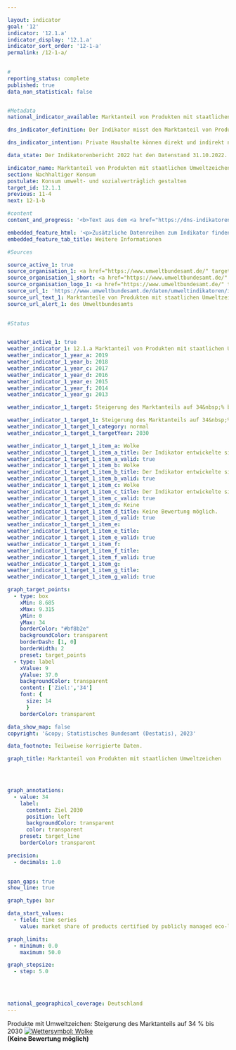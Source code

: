 ```yaml
---

layout: indicator        
goal: '12'        
indicator: '12.1.a'        
indicator_display: '12.1.a'        
indicator_sort_order: '12-1-a'        
permalink: /12-1-a/        
        

#
reporting_status: complete        
published: true        
data_non_statistical: false        


#Metadata        
national_indicator_available: Marktanteil von Produkten mit staatlichen Umweltzeichen        

dns_indicator_definition: Der Indikator misst den Marktanteil von Produkten mit freiwilligen oder verpflichtenden Umweltzeichen, deren Vergabegrundlagen von staatlichen Organen festgelegt werden. Zu den Umweltzeichen und Produkten gehören Energieverbrauchskennzeichnungen bei Personenkraftwagen (<abbr title="Personenkraftwagen" tabindex="0">Pkw</abbr>), Haushaltsgroßgeräten, Leuchtmitteln und Fernsehern, Bio-Siegel bei Lebensmitteln sowie Blauer Engel bei Hygienepapieren, Wasch- und Reinigungsmitteln.        

dns_indicator_intention: Private Haushalte können direkt und indirekt nachhaltig konsumieren. Einerseits beeinflusst ihre Einkaufsentscheidung ihre eigene Umweltbilanz, da energieeffiziente Fahrzeuge oder gedämmte Häuser in ihrer Nutzung weniger Energie benötigen und einen geringeren Ausstoß von Treibhausgasen verursachen. Andererseits können die Verbraucherinnen und Verbraucher Produkte erwerben, die auf besonders nachhaltige Weise hergestellt wurden. Ziel der Bundesregierung ist es daher, den Marktanteil von Produkten mit staatlichen Umweltzeichen bis 2030&nbsp;auf 34&nbsp;% zu erhöhen.        

data_state: Der Indikatorenbericht 2022 hat den Datenstand 31.10.2022. Die Daten auf dieser Plattform werden regelmäßig aktualisiert, sodass online aktuellere Daten verfügbar sein können als im <a href="https://dns-indikatoren.de/publications_reports/">Indikatorenbericht 2022</a> veröffentlicht.        

indicator_name: Marktanteil von Produkten mit staatlichen Umweltzeichen        
section: Nachhaltiger Konsum        
postulate: Konsum umwelt- und sozialverträglich gestalten        
target_id: 12.1.1        
previous: 11-4        
next: 12-1-b        

#content         
content_and_progress: '<b>Text aus dem <a href="https://dns-indikatoren.de/publications_reports/">Indikatorenbericht 2022&nbsp;</a></b><br><br>Zwischen 2012&nbsp;und 2019&nbsp;stieg der Marktanteil von Produkten mit staatlichen Umweltzeichen von 3,6&nbsp;auf 7,9&nbsp;%. Dies entspricht einem Umsatz von insgesamt 26,5&nbsp;Milliarden Euro im Jahr 2019. Der höchste Wert wurde 2016&nbsp;mit 8,6&nbsp;% erreicht. 2017&nbsp;und 2018&nbsp;ist der Anteil im Vergleich zum Vorjahr gesunken, während der Anteil 2019&nbsp;wieder leicht stieg. Der Indikator folgt im Wesentlichen der Entwicklung auf dem <abbr title="Personenkraftwagen" tabindex="0">Pkw</abbr>-Markt. Der Marktanteil von A+-<abbr title="Personenkraftwagen" tabindex="0">Pkw</abbr> war von 14&nbsp;% (2016) auf 9,6&nbsp;% (2018) zurückgegangen und ist 2019&nbsp;auf 10,0&nbsp;% leicht gestiegen. Zuletzt entwickelte sich der Indikator zwar in die angestrebte Richtung, jedoch wird ohne eine deutliche Steigerung des Marktanteils das Ziel bis zum Jahr 2030&nbsp;erheblich verfehlt.<br><br>Die Daten zum Indikator stammen vom Umweltbundesamt (<abbr title="Umweltbundesamt" tabindex="0">UBA</abbr>). Das <abbr title="Umweltbundesamt" tabindex="0">UBA</abbr> verwendet zur Berechnung des Indikators Informationen aus diversen Quellen, wie zum Beispiel von der Gesellschaft für Konsumforschung. Der Indikator setzt sich aus den Marktanteilen von Produkten zusammen, welche entweder die höchste <abbr title="Europäische Union" tabindex="0">EU</abbr>-Energieverbrauchskennzeichnung (EU-<abbr title="Energieverbrauchskennzeichnung" tabindex="0">EVK</abbr>) innerhalb ihrer Geräteklasse aufweisen oder mit einem der folgenden Umweltzeichen zertifiziert sind: <abbr title="Europäische Union" tabindex="0">EU</abbr>-Ecolabel, <abbr title="Europäische Union" tabindex="0">EU</abbr>-Bio-Siegel oder Blauer Engel. Die EU-<abbr title="Energieverbrauchskennzeichnung" tabindex="0">EVK</abbr> adressiert primär Energieverbrauch und Treibhausgasemissionen, während die anderen drei Umweltzeichen auch andere Umweltbelastungen wie Pestizideinsatz und gefährliche Abwässer berücksichtigen. Der Indikator soll abbilden, ob umweltfreundliche Produktvarianten konventionelle Produktvarianten im Markt ersetzen. Betrachtet wird dabei nur eine Auswahl an Produktgruppen, weil unter anderem nur begrenzt Daten zu Umsätzen von Produkten mit Nachhaltigkeitskennzeichen verfügbar sind. Zudem sollen Doppelzählungen ausgeschlossen werden.<br><br>Der Indikator deckt die Konsumfelder Wohnen, Mobilität und Ernährung ab. Es werden Haushaltsgeräte wie Kühlgeräte, Waschmaschinen, Fernseh- und Klimageräte betrachtet. Weiterhin werden Leucht-, Lebensmittel, Hygienepapier, Wasch- und Reinigungsmittel und <abbr title="Personenkraftwagen" tabindex="0">Pkw</abbr> erfasst. Da die Märkte der einzelnen Produktgruppen unterschiedlich groß sind, werden die Marktanteile der Produkte mit staatlichen Umweltzeichen mit dem Umsatzvolumen des jeweiligen Gesamtmarktes gewichtet, um Verzerrungen zu vermeiden. Außerdem können auf diese Weise die Ausgaben für umweltfreundliche Produkte in Beziehung zu den Gesamtausgaben der privaten Haushalte gesetzt werden.<br><br>Eine Gewichtung der Marktanteile nach Umweltrelevanz der jeweiligen Produktgruppen ist nicht möglich, da die Umweltzeichen verschiedene Kategorien (Energieverbrauch, Treibhausgasemissionen, Materialbedarf) adressieren, die nicht aufgerechnet werden können. Daher lässt sich eine allumfassende Bewertung über mehrere Umweltkategorien&nbsp;–&nbsp;im Sinne eines Umweltfußabdrucks der Produktgruppen&nbsp;–&nbsp;nicht darstellen. Der Indikator erfasst zudem nur die neu in den Verkehr gebrachten Güter in Relation zum Gesamtmarkt. Somit berücksichtigt er nicht, inwieweit die höhere Effizienz der Geräte zu einer Verhaltensänderung der Konsumenten führt und gegebenenfalls zu einem erhöhten Konsum (sogenannter Rebound-Effekt). Er beschreibt zudem den Marktanteil auf Basis von Umsätzen. Bedingt durch Preisunterschiede zwischen Produkten mit und ohne entsprechende Umweltsiegel lässt er keine Rückschlüsse auf deren Anzahl zu. Folglich kann eine Änderung des Indikatorwertes auch auf Preisänderungen in einer Produktgruppe zurückzuführen sein.'        

embedded_feature_html: '<p>Zusätzliche Datenreihen zum Indikator finden Sie <a href="https://dns-indikatoren.de/public/AddInfos/de/12_1_a.pdf" target="_blank" >hier</a>.</p><br><small>Hinweis: PDF-Dokumente können Sie sich (je nach Browsereinstellung) direkt in Ihrem Browser anzeigen lassen oder Sie laden das PDF-Dokument herunter und öffnen es mit einem PDF-Reader Ihrer Wahl. Eine Anleitung wie Sie für ausgewählte Browser die entsprechende Einstellung ändern können, finden Sie <a href="https://dns-indikatoren.de/guidance/">hier</a>.</small>'
embedded_feature_tab_title: Weitere Informationen        

#Sources        

source_active_1: true
source_organisation_1: <a href="https://www.umweltbundesamt.de/" target="_blank" onclick="return confirm_alert('des Umweltbundesamts', 'De')">Umweltbundesamt</a>
source_organisation_1_short: <a href="https://www.umweltbundesamt.de/" target="_blank" onclick="return confirm_alert('des Umweltbundesamts', 'De')">Umweltbundesamt</a>
source_organisation_logo_1: <a href="https://www.umweltbundesamt.de/" target="_blank" onclick="return confirm_alert('des Umweltbundesamts', 'De')"><img src="https://dns-indikatoren.de/public/OrgImgDe/uba.png" alt="Umweltbundesamt" title=" Klicken Sie hier um zur Homepage der Organisation Umweltbundesamt zu gelangen." style="height:60px; width:148px; border:transparent"/></a>
source_url_1: 'https://www.umweltbundesamt.de/daten/umweltindikatoren/indikator-umweltfreundlicher-konsum'
source_url_text_1: Marktanteile von Produkten mit staatlichen Umweltzeichen, nach Umsätzen gewichtet
source_url_alert_1: des Umweltbundesamts
        

#Status        


weather_active_1: true
weather_indicator_1: 12.1.a Marktanteil von Produkten mit staatlichen Umweltzeichen
weather_indicator_1_year_a: 2019
weather_indicator_1_year_b: 2018
weather_indicator_1_year_c: 2017
weather_indicator_1_year_d: 2016
weather_indicator_1_year_e: 2015
weather_indicator_1_year_f: 2014
weather_indicator_1_year_g: 2013

weather_indicator_1_target: Steigerung des Marktanteils auf 34&nbsp;% bis 2030

weather_indicator_1_target_1: Steigerung des Marktanteils auf 34&nbsp;% bis 2030
weather_indicator_1_target_1_category: normal
weather_indicator_1_target_1_targetYear: 2030

weather_indicator_1_target_1_item_a: Wolke
weather_indicator_1_target_1_item_a_title: Der Indikator entwickelte sich in 2019 zwar in die gewünschte Richtung auf das Ziel zu, bei Fortsetzung der Entwicklung wäre das Ziel im Zieljahr aber um mehr als 20 % der Differenz zwischen Zielwert und dem Wert aus 2019 verfehlt worden.
weather_indicator_1_target_1_item_a_valid: true
weather_indicator_1_target_1_item_b: Wolke
weather_indicator_1_target_1_item_b_title: Der Indikator entwickelte sich in 2018 zwar in die gewünschte Richtung auf das Ziel zu, bei Fortsetzung der Entwicklung wäre das Ziel im Zieljahr aber um mehr als 20 % der Differenz zwischen Zielwert und dem Wert aus 2018 verfehlt worden.
weather_indicator_1_target_1_item_b_valid: true
weather_indicator_1_target_1_item_c: Wolke
weather_indicator_1_target_1_item_c_title: Der Indikator entwickelte sich in 2017 zwar in die gewünschte Richtung auf das Ziel zu, bei Fortsetzung der Entwicklung wäre das Ziel im Zieljahr aber um mehr als 20 % der Differenz zwischen Zielwert und dem Wert aus 2017 verfehlt worden.
weather_indicator_1_target_1_item_c_valid: true
weather_indicator_1_target_1_item_d: Keine
weather_indicator_1_target_1_item_d_title: Keine Bewertung möglich.
weather_indicator_1_target_1_item_d_valid: true
weather_indicator_1_target_1_item_e: 
weather_indicator_1_target_1_item_e_title: 
weather_indicator_1_target_1_item_e_valid: true
weather_indicator_1_target_1_item_f: 
weather_indicator_1_target_1_item_f_title: 
weather_indicator_1_target_1_item_f_valid: true
weather_indicator_1_target_1_item_g: 
weather_indicator_1_target_1_item_g_title: 
weather_indicator_1_target_1_item_g_valid: true        

graph_target_points:
  - type: box
    xMin: 8.685
    xMax: 9.315
    yMin: 0
    yMax: 34
    borderColor: "#bf8b2e"
    backgroundColor: transparent
    borderDash: [1, 0]
    borderWidth: 2
    preset: target_points
  - type: label
    xValue: 9
    yValue: 37.0
    backgroundColor: transparent
    content: ['Ziel:','34']
    font: {
      size: 14
      }
    borderColor: transparent        

data_show_map: false        
copyright: '&copy; Statistisches Bundesamt (Destatis), 2023'        

data_footnote: Teilweise korrigierte Daten.        

graph_title: Marktanteil von Produkten mit staatlichen Umweltzeichen        

        


graph_annotations:
  - value: 34
    label:
      content: Ziel 2030
      position: left
      backgroundColor: transparent
      color: transparent
    preset: target_line
    borderColor: transparent        

precision: 
  - decimals: 1.0
            

span_gaps: true        
show_line: true        

graph_type: bar        

data_start_values: 
  - field: time series
    value: market share of products certified by publicly managed eco-labelling schemes        

graph_limits: 
  - minimum: 0.0
    maximum: 50.0        

graph_stepsize: 
  - step: 5.0
            

                        

national_geographical_coverage: Deutschland                
---
```



<div>
  <div class="my-header">
    <label class="default">Produkte mit Umweltzeichen: Steigerung des Marktanteils auf 34&nbsp;% bis 2030
      <a href="https://dns-indikatoren.de/status"><img src="https://sdg-indikatoren.de/public/Wettersymbole/Wolke.png" title="Der Indikator entwickelte sich in 2019 zwar in die gewünschte Richtung auf das Ziel zu, bei Fortsetzung der Entwicklung wäre das Ziel im Zieljahr aber um mehr als 20 % der Differenz zwischen Zielwert und dem Wert aus 2019 verfehlt worden." alt="Wettersymbol: Wolke"/>
      </a>
    </label>
  </div>
</div>
<div class="my-header-note">
  <label class="default"><b>(Keine Bewertung möglich)
  </b></label>
</div>